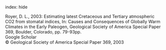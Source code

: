index: hide

<div class="Citation">

  <div class="Citation-body">
    <div class="Citation-text">Royer, D. L., 2003: Estimating latest Cretaceous and Tertiary atmospheric CO2 from stomatal indices, In: <span class="Article-bookTitle">Causes and Consequences of Globally Warm Climates in the Early Paleogen, </span>Geological Society of America Special Paper 369, Boulder, Colorado, pp. 79-93pp.</div>
    <div class="Citation-links">
      <div class="CitationLink" data-href="https://scholar.google.com/scholar?q=Estimating+latest+Cretaceous+and+Tertiary+atmospheric+CO2+from+stomatal+indices">
        <div class="CitationLink-icon CitationLink-Scholar"></div>
        <div class="CitationLink-text">Google Scholar</div>
      </div>
    </div>
  </div>
</div>


<div class="Citation-copy">
&copy; Geological Society of America Special Paper 369, 2003
</div>